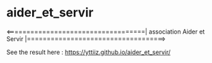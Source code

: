 # aider_et_servir

<===================================| association Aider et Servir |===================================>

See the result here : https://yttiiz.github.io/aider_et_servir/
